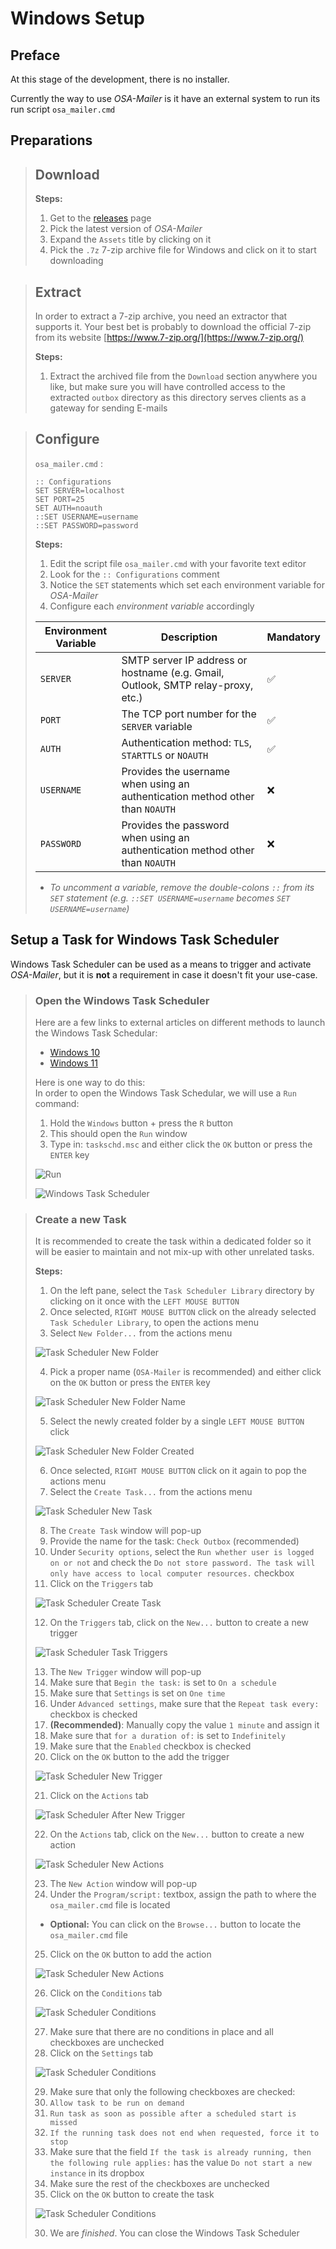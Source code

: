 # Windows Setup

## Preface

At this stage of the development, there is no installer.

Currently the way to use _OSA-Mailer_ is it have an external system to run its run script `osa_mailer.cmd`

## Preparations
> ## Download
> 
> **Steps:**
> 1. Get to the [releases](https://github.com/DK26/osa-mailer/releases) page
> 2. Pick the latest version of _OSA-Mailer_
> 3. Expand the `Assets` title by clicking on it
> 4. Pick the `.7z` 7-zip archive file for Windows and click on it to start downloading

> ## Extract
>
> In order to extract a 7-zip archive, you need an extractor that supports it. Your best bet is probably to download the official 7-zip from its website [https://www.7-zip.org/](https://www.7-zip.org/)
> 
> **Steps:**  
> 
> 1. Extract the archived file from the `Download` section anywhere you like, but make sure you will have controlled access to the extracted `outbox` directory as this directory serves clients as a gateway for sending E-mails

> ## Configure
> 
> `osa_mailer.cmd` :
> 
> ```batch
> :: Configurations
> SET SERVER=localhost
> SET PORT=25
> SET AUTH=noauth
> ::SET USERNAME=username
> ::SET PASSWORD=password
> ```
> 
> **Steps:**
> 
> 1. Edit the script file `osa_mailer.cmd` with your favorite text editor
> 2. Look for the `:: Configurations` comment  
> 3. Notice the `SET` statements which set each environment variable for _OSA-Mailer_
> 4. Configure each _environment variable_ accordingly  
>
> | Environment Variable | Description                                                                      | Mandatory |
> | -------------------- | -------------------------------------------------------------------------------- | --------- |
> | `SERVER`             | SMTP server IP address or hostname (e.g. Gmail, Outlook, SMTP relay-proxy, etc.) | ✅         |
> | `PORT`               | The TCP port number for the `SERVER` variable                                    | ✅         |
> | `AUTH`               | Authentication method: `TLS`, `STARTTLS` or `NOAUTH`                             | ✅         |
> | `USERNAME`           | Provides the username when using an authentication method other than `NOAUTH`    | ❌         |
> | `PASSWORD`           | Provides the password when using an authentication method other than `NOAUTH`    | ❌         |
>
> - _To uncomment a variable, remove the double-colons `::` from its `SET` statement (e.g. `::SET USERNAME=username` becomes `SET USERNAME=username`)_

## Setup a Task for Windows Task Scheduler

Windows Task Scheduler can be used as a means to trigger and activate _OSA-Mailer_, but it is **not** a requirement in case it doesn't fit your use-case.

> ### Open the Windows Task Scheduler
> 
> Here are a few links to external articles on different methods to launch the Windows Task Schedular:
> - [Windows 10](https://www.wikihow.com/Open-Task-Scheduler-in-Windows-10)
> - [Windows 11](https://www.makeuseof.com/windows-11-open-task-scheduler/)
>   
> Here is one way to do this:  
> In order to open the Windows Task Schedular, we will use a `Run` command:
> 
> 1. Hold the `Windows` button + press the `R` button
> 2. This should open the `Run` window
> 3. Type in: `taskschd.msc` and either click the `OK` button or press the `ENTER` key
> 
> ![Run](images/windows_task_scheduler/taskschd.png)  
> 
> ![Windows Task Scheduler](images/windows_task_scheduler/task_scheduler.png) 

> ### Create a new Task
> 
> It is recommended to create the task within a dedicated folder so it will be easier to maintain and not mix-up with other unrelated tasks.
> 
> 
> **Steps:**
> 1. On the left pane, select the `Task Scheduler Library` directory by clicking on it once with the `LEFT MOUSE BUTTON` 
> 2. Once selected, `RIGHT MOUSE BUTTON` click on the already selected `Task Scheduler Library`, to open the actions menu
> 3. Select `New Folder...` from the actions menu
> 
>   ![Task Scheduler New Folder](images/windows_task_scheduler/task_scheduler_create_new_folder.png)
> 
> 4. Pick a proper name (`OSA-Mailer` is recommended) and either click on the `OK` button or press the `ENTER` key
> 
>   ![Task Scheduler New Folder Name](images/windows_task_scheduler/task_scheduler_new_folder.png)
> 
> 5. Select the newly created folder by a single `LEFT MOUSE BUTTON` click
>   
>   ![Task Scheduler New Folder Created](images/windows_task_scheduler/task_scheduler_new_folder_2.png)
> 
> 6. Once selected, `RIGHT MOUSE BUTTON` click on it again to pop the actions menu 
> 7. Select the `Create Task...` from the actions menu
>   
>   ![Task Scheduler New Task](images/windows_task_scheduler/task_scheduler_create_task.png)
> 
> 8. The `Create Task` window will pop-up
> 9. Provide the name for the task: `Check Outbox` (recommended)
> 10. Under `Security options`, select the `Run whether user is logged on or not` and check the `Do not store password. The task will only have access to local computer resources.` checkbox
> 11. Click on the `Triggers` tab
>   
>   ![Task Scheduler Create Task](images/windows_task_scheduler/task_scheduler_new_task.png)
>    
> 12. On the `Triggers` tab, click on the `New...` button to create a new trigger
>     
>   ![Task Scheduler Task Triggers](images/windows_task_scheduler/task_scheduler_create_task_triggers.png)
> 
> 13. The `New Trigger` window will pop-up
> 14. Make sure that `Begin the task:` is set to `On a schedule`
> 15. Make sure that `Settings` is set on `One time`
> 16. Under `Advanced settings`, make sure that the `Repeat task every:` checkbox is checked
> 17. **(Recommended)**: Manually copy the value `1 minute` and assign it
> 18. Make sure that `for a duration of:` is set to `Indefinitely`
> 19. Make sure that the `Enabled` checkbox is checked
> 20. Click on the `OK` button to the add the trigger
>    
>   ![Task Scheduler New Trigger](images/windows_task_scheduler/task_scheduler_create_task_triggers_2.png)
>
> 21. Click on the `Actions` tab
> 
>   ![Task Scheduler After New Trigger](images/windows_task_scheduler/task_scheduler_new_trigger.png)
> 
> 22. On the `Actions` tab, click on the `New...` button to create a new action
>
>   ![Task Scheduler New Actions](images/windows_task_scheduler/task_scheduler_actions.png)
>
> 23. The `New Action` window will pop-up
> 24. Under the `Program/script:`  textbox, assign the path to where the `osa_mailer.cmd` file is located
>   - **Optional:** You can click on the `Browse...` button to locate the `osa_mailer.cmd` file
> 25. Click on the `OK` button to add the action
> 
>   ![Task Scheduler New Actions](images/windows_task_scheduler/task_scheduler_edit_action.png)
>
> 26. Click on the `Conditions` tab
>
>   ![Task Scheduler Conditions](images/windows_task_scheduler/task_scheduler_new_action.png)
>
> 27. Make sure that there are no conditions in place and all checkboxes are unchecked
> 28. Click on the `Settings` tab
>
>   ![Task Scheduler Conditions](images/windows_task_scheduler/task_scheduler_conditions.png)
>
> 29. Make sure that only the following checkboxes are checked:
>    1.  `Allow task to be run on demand`
>    2.  `Run task as soon as possible after a scheduled start is missed`
>    3.  `If the running task does not end when requested, force it to stop`
>    4.  Make sure that the field `If the task is already running, then the following rule applies:` has the value `Do not start a new instance` in its dropbox
>    5.  Make sure the rest of the checkboxes are unchecked
>    6.  Click on the `OK` button to create the task
> 
>   ![Task Scheduler Conditions](images/windows_task_scheduler/task_scheduler_settings.png)
>
> 30. We are _finished_. You can close the Windows Task Scheduler
